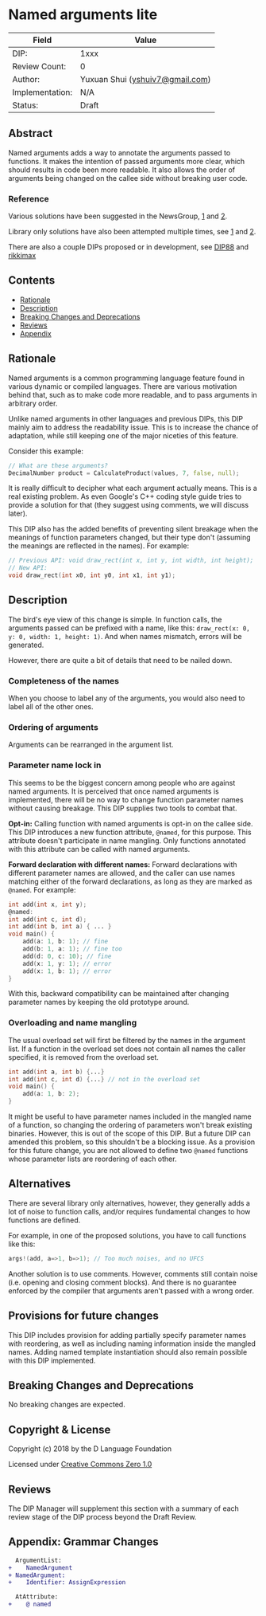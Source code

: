 # Named arguments lite

| Field           | Value                                                           |
|-----------------|-----------------------------------------------------------------|
| DIP:            | 1xxx                                                            |
| Review Count:   | 0                                                               |
| Author:         | Yuxuan Shui (yshuiv7@gmail.com)                                 |
| Implementation: | N/A                                                             |
| Status:         | Draft                                                                |

## Abstract

Named arguments adds a way to annotate the arguments passed to functions. It makes the intention of passed arguments more clear, which should results in code been more readable. It also allows the order of arguments being changed on the callee side without breaking user code.

### Reference

Various solutions have been suggested in the NewsGroup,  [1](https://forum.dlang.org/post/khcalesvxwdaqnzaqotb@forum.dlang.org) and [2](https://forum.dlang.org/post/n8024o$dlj$1@digitalmars.com).

Library only solutions have also been attempted multiple times, see [1](https://forum.dlang.org/post/awjuoemsnmxbfgzhgkgx@forum.dlang.org) and [2](https://github.com/CyberShadow/ae/blob/master/utils/meta/args.d).

There are also a couple DIPs proposed or in development, see [DIP88](https://wiki.dlang.org/DIP88) and [rikkimax](https://github.com/rikkimax/DIPs/blob/named_args/DIPs/DIP1xxx-RC.md)

## Contents
* [Rationale](#rationale)
* [Description](#description)
* [Breaking Changes and Deprecations](#breaking-changes-and-deprecations)
* [Reviews](#reviews)
* [Appendix](#appendix-grammar-changes)

## Rationale

Named arguments is a common programming language feature found in various dynamic or compiled languages. There are various motivation behind that, such as to make code more readable, and to pass arguments in arbitrary order.

Unlike named arguments in other languages and previous DIPs, this DIP mainly aim to address the readability issue. This is to increase the chance of adaptation, while still keeping one of the major niceties of this feature.

Consider this example:

```d
// What are these arguments?
DecimalNumber product = CalculateProduct(values, 7, false, null);
```

It is really difficult to decipher what each argument actually means. This is a real existing problem. As even Google's C++ coding style guide tries to provide a solution for that (they suggest using comments, we will discuss later).

This DIP also has the added benefits of preventing silent breakage when the meanings of function parameters changed, but their type don't (assuming the meanings are reflected in the names). For example:

```d
// Previous API: void draw_rect(int x, int y, int width, int height);
// New API:
void draw_rect(int x0, int y0, int x1, int y1);
```

## Description

The bird's eye view of this change is simple. In function calls, the arguments passed can be prefixed with a name, like this: `draw_rect(x: 0, y: 0, width: 1, height: 1)`. And when names mismatch, errors will be generated.

However, there are quite a bit of details that need to be nailed down.

### Completeness of the names

When you choose to label any of the arguments, you would also need to label all of the other ones.

### Ordering of arguments

Arguments can be rearranged in the argument list.

### Parameter name lock in

This seems to be the biggest concern among people who are against named arguments. It is perceived that once named arguments is implemented, there will be no way to change function parameter names without causing breakage. This DIP supplies two tools to combat that.

**Opt-in:** Calling function with named arguments is opt-in on the callee side. This DIP introduces a new function attribute, `@named`, for this purpose. This attribute doesn't participate in name mangling. Only functions annotated with this attribute can be called with named arguments.

**Forward declaration with different names:** Forward declarations with different parameter names are allowed, and the caller can use names matching either of the forward declarations, as long as they are marked as `@named`. For example:

```d
int add(int x, int y);
@named:
int add(int c, int d);
int add(int b, int a) { ... }
void main() {
    add(a: 1, b: 1); // fine
    add(b: 1, a: 1); // fine too
    add(d: 0, c: 10); // fine
    add(x: 1, y: 1); // error
    add(x: 1, b: 1); // error
}

```

With this, backward compatibility can be maintained after changing parameter names by keeping the old prototype around.

### Overloading and name mangling

The usual overload set will first be filtered by the names in the argument list. If a function in the overload set does not contain all names the caller specified, it is removed from the overload set.

```d
int add(int a, int b) {...}
int add(int c, int d) {...} // not in the overload set
void main() {
    add(a: 1, b: 2);
}
```

It might be useful to have parameter names included in the mangled name of a function, so changing the ordering of parameters won't break existing binaries. However, this is out of the scope of this DIP. But a future DIP can amended this problem, so this shouldn't be a blocking issue. As a provision for this future change, you are not allowed to define two `@named` functions whose parameter lists are reordering of each other.

## Alternatives

There are several library only alternatives, however, they generally adds a lot of noise to function calls, and/or requires fundamental changes to how functions are defined.

For example, in one of the proposed solutions, you have to call functions like this:

```d
args!(add, a=>1, b=>1); // Too much noises, and no UFCS
```

Another solution is to use comments. However, comments still contain noise (i.e. opening and closing comment blocks). And there is no guarantee enforced by the compiler that arguments aren't passed with a wrong order.

## Provisions for future changes

This DIP includes provision for adding partially specify parameter names with reordering, as well as including naming information inside the mangled names. Adding named template instantiation should also remain possible with this DIP implemented.

## Breaking Changes and Deprecations

No breaking changes are expected.

## Copyright & License

Copyright (c) 2018 by the D Language Foundation

Licensed under [Creative Commons Zero 1.0](https://creativecommons.org/publicdomain/zero/1.0/legalcode.txt)

## Reviews

The DIP Manager will supplement this section with a summary of each review stage
of the DIP process beyond the Draft Review.

## Appendix: Grammar Changes
```diff
  ArgumentList:
+    NamedArgument
+ NamedArgument:
+    Identifier: AssignExpression

  AtAttribute:
+    @ named
```
